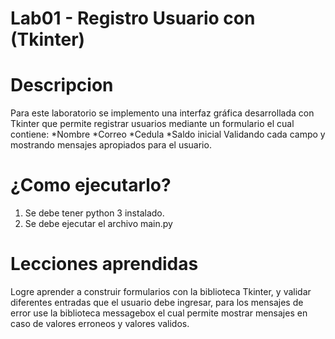 # Lab01 - Registro Usuario con (Tkinter)

# Descripcion
Para este laboratorio se implemento una interfaz gráfica desarrollada con Tkinter
que permite registrar usuarios mediante un formulario el cual contiene:
*Nombre
*Correo
*Cedula
*Saldo inicial
Validando cada campo y mostrando mensajes apropiados para el usuario.

# ¿Como ejecutarlo?
1. Se debe tener python 3 instalado.
2. Se debe ejecutar el archivo main.py

# Lecciones aprendidas
Logre aprender a construir formularios con la biblioteca Tkinter, y validar diferentes entradas
que el usuario debe ingresar, para los mensajes de error use la biblioteca messagebox el cual
permite mostrar mensajes en caso de valores erroneos y valores validos.


